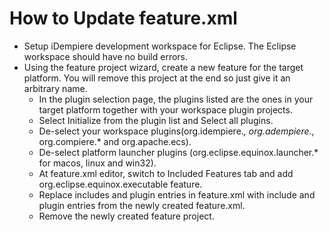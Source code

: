 # How to Update feature.xml
* Setup iDempiere development workspace for Eclipse. The Eclipse workspace should have no build errors.
* Using the feature project wizard, create a new feature for the target platform. You will remove this project at the end so just give it an arbitrary name.
  * In the plugin selection page, the plugins listed are the ones in your target platform together with your workspace plugin projects. 
  * Select Initialize from the plugin list and Select all plugins.
  * De-select your workspace plugins(org.idempiere.*, org.adempiere.*, org.compiere.* and org.apache.ecs).
  * De-select platform launcher plugins (org.eclipse.equinox.launcher.* for macos, linux and win32).
  * At feature.xml editor, switch to Included Features tab and add org.eclipse.equinox.executable feature.
  * Replace includes and plugin entries in feature.xml with include and plugin entries from the newly created feature.xml.
  * Remove the newly created feature project.

